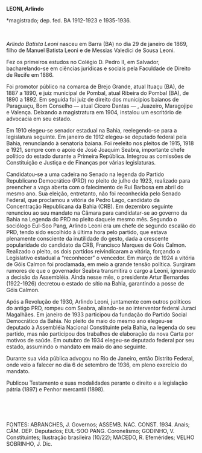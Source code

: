 **LEONI, Arlindo**

\*magistrado; dep. fed. BA 1912-1923 e 1935-1936.

 

*Arlindo Batista Leoni* nasceu em Barra (BA) no dia 29 de janeiro de
1869, filho de Manuel Batista Leoni e de Messias Valedici de Sousa
Leoni.

Fez os primeiros estudos no Colégio D. Pedro II, em Salvador,
bacharelando-se em ciências jurídicas e sociais pela Faculdade de
Direito de Recife em 1886.

Foi promotor público na comarca de Brejo Grande, atual Ituaçu (BA), de
1887 a 1890, e juiz municipal de Pombal, atual Ribeira do Pombal (BA),
de 1890 a 1892. Em seguida foi juiz de direito dos municípios baianos de
Paraguaçu, Bom Conselho — atual Cícero Dantas — , Juazeiro, Maragojipe e
Valença. Deixando a magistratura em 1904, instalou um escritório de
advocacia em seu estado.

Em 1910 elegeu-se senador estadual na Bahia, reelegendo-se para a
legislatura seguinte. Em janeiro de 1912 elegeu-se deputado federal pela
Bahia, renunciando à senatoria baiana. Foi reeleito nos pleitos de 1915,
1918 e 1921, sempre com o apoio de José Joaquim Seabra, importante chefe
político do estado durante a Primeira República. Integrou as comissões
de Constituição e Justiça e de Finanças por várias legislaturas.

Candidatou-se a uma cadeira no Senado na legenda do Partido Republicano
Democrático (PRD) no pleito de julho de 1923, realizado para preencher a
vaga aberta com o falecimento de Rui Barbosa em abril do mesmo ano. Sua
eleição, entretanto, não foi reconhecida pelo Senado Federal, que
proclamou a vitória de Pedro Lago, candidato da Concentração Republicana
da Bahia (CRB). Em dezembro seguinte renunciou ao seu mandato na Câmara
para candidatar-se ao governo da Bahia na Legenda do PRD no pleito
daquele mesmo mês. Segundo o sociólogo Eul-Soo Pang, Arlindo Leoni era
um chefe de segundo escalão do PRD, tendo sido escolhido à última hora
pelo partido, que estava plenamente consciente da inutilidade do gesto,
dada a crescente popularidade do candidato da CRB, Francisco Marques de
Góis Calmon. Realizado o pleito, os dois partidos reivindicaram a
vitória, forçando o Legislativo estadual a “reconhecer” o vencedor. Em
março de 1924 a vitória de Góis Calmon foi proclamada, em meio a grande
tensão política. Surgiram rumores de que o governador Seabra transmitira
o cargo a Leoni, ignorando a decisão da Assembléia. Ainda nesse mês, o
presidente Artur Bernardes (1922-1926) decretou o estado de sítio na
Bahia, garantindo a posse de Góis Calmon.

Após a Revolução de 1930, Arlindo Leoni, juntamente com outros políticos
do antigo PRD, rompeu com Seabra, aliando-se ao interventor federal
Juraci Magalhães. Em janeiro de 1933 participou da fundação do Partido
Social Democrático da Bahia. No pleito de maio do mesmo ano elegeu-se
deputado à Assembléia Nacional Constituinte pela Bahia, na legenda do
seu partido, mas não participou dos trabalhos de elaboração da nova
Carta por motivos de saúde. Em outubro de 1934 elegeu-se deputado
federal por seu estado, assumindo o mandato em maio do ano seguinte.

Durante sua vida pública advogou no Rio de Janeiro, então Distrito
Federal, onde veio a falecer no dia 6 de setembro de 1936, em pleno
exercício do mandato.

Publicou Testamento e suas modalidades perante o direito e a legislação
pátria (1897) e Penhor mercantil (1898).

 

 

FONTES: ABRANCHES, J. Governos; ASSEMB. NAC. CONST. 1934. Anais; CÂM.
DEP. Deputados; EUL-SOO PANG. Coronelismo; GODINHO, V. Constituintes;
Ilustração brasileira (10/22); MACEDO, R. Efemérides; VELHO SOBRINHO, J.
Dic.

 
